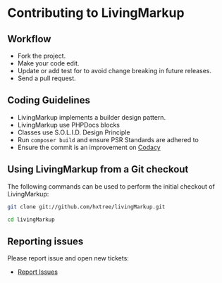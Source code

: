 # Contributing to LivingMarkup

## Workflow

*  Fork the project.
*  Make your code edit.
*  Update or add test for to avoid change breaking in future releases.
*  Send a pull request.

## Coding Guidelines

*  LivingMarkup implements a builder design pattern.
*  LivingMarkup use PHPDocs blocks
*  Classes use S.O.L.I.D. Design Principle
*  Run `composer build` and ensure PSR Standards are adhered to
*  Ensure the commit is an improvement on [Codacy](https://app.codacy.com/manual/hxtree/LivingMarkup)

## Using LivingMarkup from a Git checkout

The following commands can be used to perform the initial checkout of LivingMarkup:

```bash
git clone git://github.com/hxtree/livingMarkup.git

cd livingMarkup
```

## Reporting issues

Please report issue and open new tickets:

*  [Report Issues](https://github.com/hxtree/livingMarkup/issues)